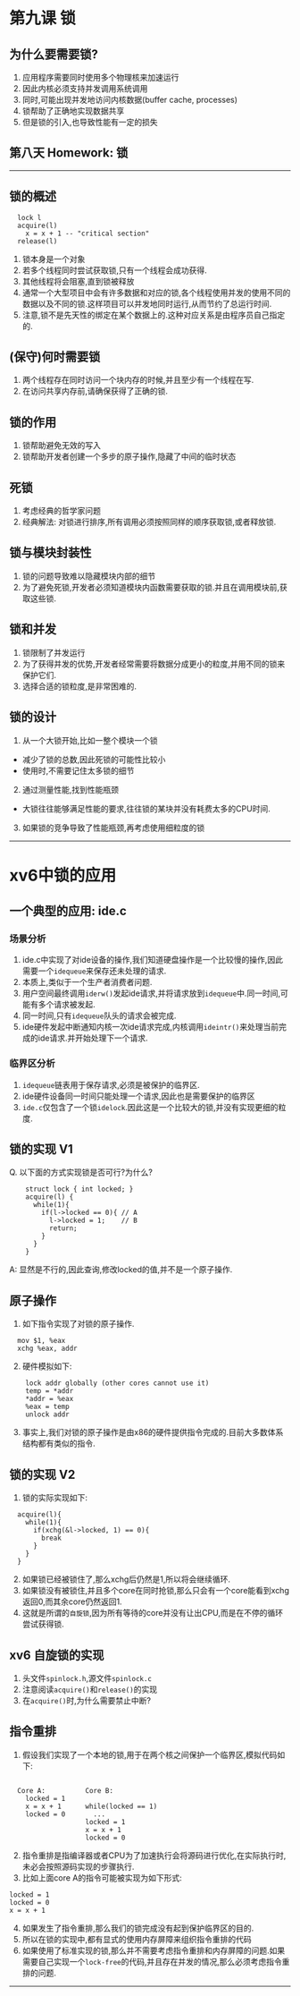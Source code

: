 # 第九课 锁

## 为什么要需要锁?
1. 应用程序需要同时使用多个物理核来加速运行
2. 因此内核必须支持并发调用系统调用
3. 同时,可能出现并发地访问内核数据(buffer cache, processes)
4. 锁帮助了正确地实现数据共享
5. 但是锁的引入,也导致性能有一定的损失

## 第八天 Homework: 锁

---

## 锁的概述
 
```
  lock l
  acquire(l)
    x = x + 1 -- "critical section"
  release(l)
```

1. 锁本身是一个对象
2. 若多个线程同时尝试获取锁,只有一个线程会成功获得.
3. 其他线程将会阻塞,直到锁被释放
4. 通常一个大型项目中会有许多数据和对应的锁,各个线程使用并发的使用不同的数据以及不同的锁.这样项目可以并发地同时运行,从而节约了总运行时间.
5. 注意,锁不是先天性的绑定在某个数据上的.这种对应关系是由程序员自己指定的.

## (保守)何时需要锁
1. 两个线程存在同时访问一个块内存的时候,并且至少有一个线程在写.
2. 在访问共享内存前,请确保获得了正确的锁.

## 锁的作用
1. 锁帮助避免无效的写入
2. 锁帮助开发者创建一个多步的原子操作,隐藏了中间的临时状态

## 死锁
1. 考虑经典的哲学家问题
2. 经典解法: 对锁进行排序,所有调用必须按照同样的顺序获取锁,或者释放锁.

## 锁与模块封装性
1.  锁的问题导致难以隐藏模块内部的细节
2. 为了避免死锁,开发者必须知道模块内函数需要获取的锁.并且在调用模块前,获取这些锁.

## 锁和并发
1. 锁限制了并发运行
2. 为了获得并发的优势,开发者经常需要将数据分成更小的粒度,并用不同的锁来保护它们.
3. 选择合适的锁粒度,是非常困难的.

## 锁的设计
1. 从一个大锁开始,比如一整个模块一个锁
  * 减少了锁的总数,因此死锁的可能性比较小
  * 使用时,不需要记住太多锁的细节
2. 通过测量性能,找到性能瓶颈
  * 大锁往往能够满足性能的要求,往往锁的某块并没有耗费太多的CPU时间.
3. 如果锁的竞争导致了性能瓶颈,再考虑使用细粒度的锁

---

# xv6中锁的应用

## 一个典型的应用: ide.c

### 场景分析
1. ide.c中实现了对ide设备的操作,我们知道硬盘操作是一个比较慢的操作,因此需要一个`idequeue`来保存还未处理的请求.
2. 本质上,类似于一个生产者消费者问题.
3. 用户空间最终调用`iderw()`发起ide请求,并将请求放到`idequeue`中.同一时间,可能有多个请求被发起.
4. 同一时间,只有`idequeue`队头的请求会被完成.
5. ide硬件发起中断通知内核一次ide请求完成,内核调用`ideintr()`来处理当前完成的ide请求.并开始处理下一个请求.

### 临界区分析
1. `idequeue`链表用于保存请求,必须是被保护的临界区.
2. ide硬件设备同一时间只能处理一个请求,因此也是需要保护的临界区
3. `ide.c`仅包含了一个锁`idelock`.因此这是一个比较大的锁,并没有实现更细的粒度.

## 锁的实现 V1
Q. 以下面的方式实现锁是否可行?为什么?
```
    struct lock { int locked; }
    acquire(l) {
      while(1){
        if(l->locked == 0){ // A
          l->locked = 1;    // B
          return;
        }
      }
    }
```

A: 显然是不行的,因此查询,修改locked的值,并不是一个原子操作.

## 原子操作

1. 如下指令实现了对锁的原子操作. 
```
  mov $1, %eax
  xchg %eax, addr
```

2. 硬件模拟如下:
```
    lock addr globally (other cores cannot use it)
    temp = *addr
    *addr = %eax
    %eax = temp
    unlock addr
```

3. 事实上,我们对锁的原子操作是由x86的硬件提供指令完成的.目前大多数体系结构都有类似的指令.

## 锁的实现 V2
1. 锁的实际实现如下:
```
  acquire(l){
    while(1){
      if(xchg(&l->locked, 1) == 0){
        break
      }
    }
  }
```

2. 如果锁已经被锁住了,那么xchg后仍然是1,所以将会继续循环.
3. 如果锁没有被锁住,并且多个core在同时抢锁,那么只会有一个core能看到xchg返回0,而其余core仍然返回1.
4. 这就是所谓的`自旋锁`,因为所有等待的core并没有让出CPU,而是在不停的循环尝试获得锁.

## xv6 自旋锁的实现
1. 头文件`spinlock.h`,源文件`spinlock.c`
2. 注意阅读`acquire()`和`release()`的实现
3. 在`acquire()`时,为什么需要禁止中断?

## 指令重排
1. 假设我们实现了一个本地的锁,用于在两个核之间保护一个临界区,模拟代码如下:

```

  Core A:          Core B:
    locked = 1
    x = x + 1      while(locked == 1)
    locked = 0       ...
                   locked = 1
                   x = x + 1
                   locked = 0

```

2. 指令重排是指编译器或者CPU为了加速执行会将源码进行优化,在实际执行时,未必会按照源码实现的步骤执行.
3. 比如上面core A的指令可能被实现为如下形式:
```
locked = 1
locked = 0
x = x + 1
```
4. 如果发生了指令重排,那么我们的锁完成没有起到保护临界区的目的.
5. 所以在锁的实现中,都有显式的使用内存屏障来组织指令重排的代码
6. 如果使用了标准实现的锁,那么并不需要考虑指令重排和内存屏障的问题.如果需要自己实现一个`lock-free`的代码,并且存在并发的情况,那么必须考虑指令重排的问题.

































---